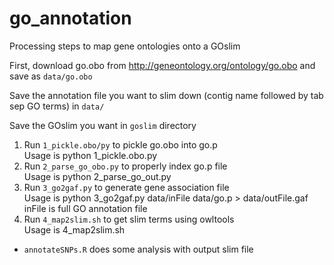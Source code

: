 # go_annotation

Processing steps to map gene ontologies onto a GOslim

First, download go.obo from http://geneontology.org/ontology/go.obo and save as `data/go.obo`

Save the annotation file you want to slim down (contig name followed by tab sep GO terms) in `data/`

Save the GOslim you want in `goslim` directory

1. Run `1_pickle.obo/py` to pickle go.obo into go.p  
Usage is python 1_pickle.obo.py
2. Run `2_parse_go_obo.py` to properly index go.p file  
Usage is python 2_parse_go_out.py 
3. Run `3_go2gaf.py` to generate gene association file  
Usage is python 3_go2gaf.py data/inFile data/go.p > data/outFile.gaf  
inFile is full GO annotation file 
4. Run `4_map2slim.sh` to get slim terms using owltools  
Usage is 4_map2slim.sh

* `annotateSNPs.R` does some analysis with output slim file
